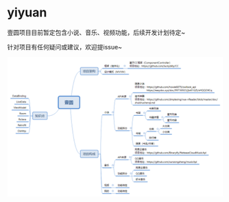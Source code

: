 # yiyuan
壹圆项目目前暂定包含小说、音乐、视频功能，后续开发计划待定~

针对项目有任何疑问或建议，欢迎提issue~

![image](https://github.com/Swordce/yiyuan/blob/master/%E5%A3%B9%E5%9C%86.png)
